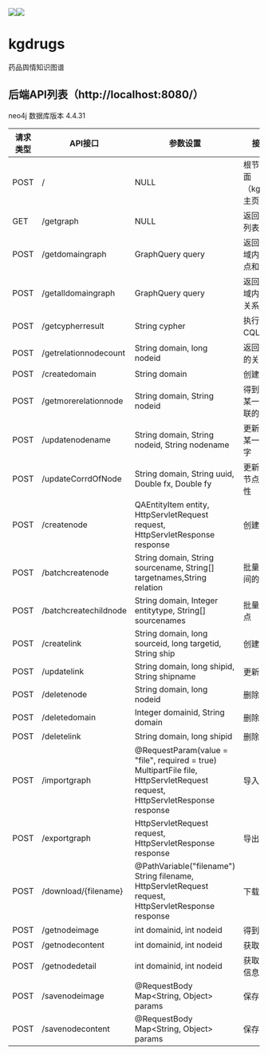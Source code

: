 ![](https://github.com/logique233/kgdrugs/workflows/CI/badge.svg)![](https://github.com/logique233/kgdrugs/workflows/Java/badge.svg)

# kgdrugs
药品舆情知识图谱
## 后端API列表（http://localhost:8080/）
neo4j 数据库版本 4.4.31

| 请求类型 | API接口               | 参数设置                                                     | 接口说明                         |
| -------- | --------------------- | ------------------------------------------------------------ | -------------------------------- |
| POST     | /                     | NULL                                                         | 根节点返回页面（kg/home）主页    |
| GET      | /getgraph             | NULL                                                         | 返回节点种类列表                 |
| POST     | /getdomaingraph       | GraphQuery query                                             | 返回某一节点域内所有的节点和关系 |
| POST     | /getalldomaingraph    | GraphQuery query                                             | 返回所有节点域内的节点和关系     |
| POST     | /getcypherresult      | String cypher                                                | 执行自定义CQL语句                |
| POST     | /getrelationnodecount | String domain, long nodeid                                   | 返回某个节点的关系数             |
| POST     | /createdomain         | String domain                                                | 创建节点                         |
| POST     | /getmorerelationnode  | String domain, String nodeid                                 | 得到某一域内某一节点有关联的节点 |
| POST     | /updatenodename       | String domain, String nodeid, String nodename                | 更新某一域内某一节点的名字       |
| POST     | /updateCorrdOfNode    | String domain, String uuid, Double fx, Double fy             | 更新某一域内节点的坐标属性       |
| POST     | /createnode           | QAEntityItem entity, HttpServletRequest request,                                             HttpServletResponse response | 创建节点                         |
| POST     | /batchcreatenode      | String domain, String sourcename, String[] targetnames,String relation | 批量创建节点间的关系             |
| POST     | /batchcreatechildnode | String domain, Integer entitytype,                                                            String[] sourcenames | 批量创建子节点                   |
| POST     | /createlink           | String domain, long sourceid, long targetid, String ship     | 创建链接                         |
| POST     | /updatelink           | String domain, long shipid, String shipname                  | 更新链接名                       |
| POST     | /deletenode           | String domain, long nodeid                                   | 删除节点                         |
| POST     | /deletedomain         | Integer domainid, String domain                              | 删除域名                         |
| POST     | /deletelink           | String domain, long shipid                                   | 删除关系                         |
| POST     | /importgraph          | @RequestParam(value = "file", required = true) MultipartFile file,                              HttpServletRequest request, HttpServletResponse response | 导入图谱                         |
| POST     | /exportgraph          | HttpServletRequest request, HttpServletResponse response     | 导出图谱                         |
| POST     | /download/{filename}  | @PathVariable("filename") String filename, HttpServletRequest request,                       HttpServletResponse response | 下载图谱                         |
| POST     | /getnodeimage         | int domainid, int nodeid                                     | 得到节点图片                     |
| POST     | /getnodecontent       | int domainid, int nodeid                                     | 获取节点内容                     |
| POST     | /getnodedetail        | int domainid, int nodeid                                     | 获取节点详细信息                 |
| POST     | /savenodeimage        | @RequestBody Map<String, Object> params                      | 保存节点图像                     |
| POST     | /savenodecontent      | @RequestBody Map<String, Object> params                      | 保存节点内容                     |

